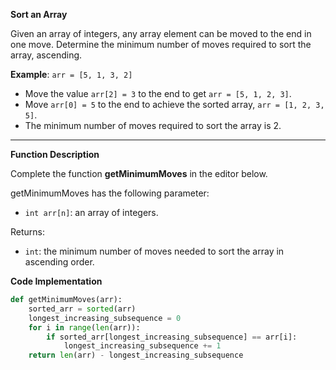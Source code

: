 **Sort an Array**

Given an array of integers, any array element can be moved to the end in one move. Determine the minimum number of moves required to sort the array, ascending.

**Example**: `arr = [5, 1, 3, 2]`

-   Move the value `arr[2] = 3` to the end to get `arr = [5, 1, 2, 3]`.
-   Move `arr[0] = 5` to the end to achieve the sorted array, `arr = [1, 2, 3, 5]`.
-   The minimum number of moves required to sort the array is 2.

----------

**Function Description**

Complete the function **getMinimumMoves** in the editor below.

getMinimumMoves has the following parameter:

-   `int arr[n]`: an array of integers.

Returns:

-   `int`: the minimum number of moves needed to sort the array in ascending order.

**Code Implementation**
```python
def getMinimumMoves(arr):
    sorted_arr = sorted(arr)
    longest_increasing_subsequence = 0
    for i in range(len(arr)):
        if sorted_arr[longest_increasing_subsequence] == arr[i]:
            longest_increasing_subsequence += 1
    return len(arr) - longest_increasing_subsequence
```
